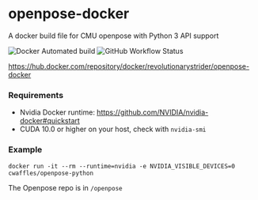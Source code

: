 # openpose-docker
A docker build file for CMU openpose with Python 3 API support

![Docker Automated build](https://img.shields.io/docker/automated/revolutionarystrider/openpose-docker)
![GitHub Workflow Status](https://img.shields.io/github/workflow/status/prakashsellathurai/openpose-docker/Docker)

https://hub.docker.com/repository/docker/revolutionarystrider/openpose-docker

### Requirements
- Nvidia Docker runtime: https://github.com/NVIDIA/nvidia-docker#quickstart
- CUDA 10.0 or higher on your host, check with `nvidia-smi`

### Example
`docker run -it --rm --runtime=nvidia -e NVIDIA_VISIBLE_DEVICES=0 cwaffles/openpose-python`

The Openpose repo is in `/openpose`
